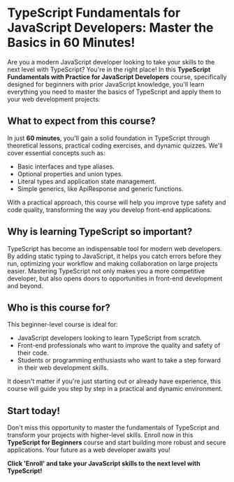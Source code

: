 # TypeScript Fundamentals for JavaScript Developers: Master the Basics in 60 Minutes!

Are you a modern JavaScript developer looking to take your skills to the next level with TypeScript? You're in the right place! In this **TypeScript Fundamentals with Practice for JavaScript Developers** course, specifically designed for beginners with prior JavaScript knowledge, you'll learn everything you need to master the basics of TypeScript and apply them to your web development projects.

## What to expect from this course?
In just **60 minutes**, you'll gain a solid foundation in TypeScript through theoretical lessons, practical coding exercises, and dynamic quizzes. We'll cover essential concepts such as:
- Basic interfaces and type aliases.
- Optional properties and union types.
- Literal types and application state management.
- Simple generics, like ApiResponse<T> and generic functions.

With a practical approach, this course will help you improve type safety and code quality, transforming the way you develop front-end applications.

## Why is learning TypeScript so important?
TypeScript has become an indispensable tool for modern web developers. By adding static typing to JavaScript, it helps you catch errors before they run, optimizing your workflow and making collaboration on large projects easier. Mastering TypeScript not only makes you a more competitive developer, but also opens doors to opportunities in front-end development and beyond.

## Who is this course for?
This beginner-level course is ideal for:
- JavaScript developers looking to learn TypeScript from scratch.
- Front-end professionals who want to improve the quality and safety of their code.
- Students or programming enthusiasts who want to take a step forward in their web development skills.

It doesn't matter if you're just starting out or already have experience, this course will guide you step by step in a practical and dynamic environment.

## Start today!
Don't miss this opportunity to master the fundamentals of TypeScript and transform your projects with higher-level skills. Enroll now in this **TypeScript for Beginners** course and start building more robust and secure applications. Your future as a web developer awaits you!

**Click 'Enroll' and take your JavaScript skills to the next level with TypeScript!**